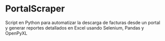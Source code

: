 # PortalScraper
Script en Python para automatizar la descarga de facturas desde un portal  y generar reportes detallados en Excel usando Selenium, Pandas y OpenPyXL

